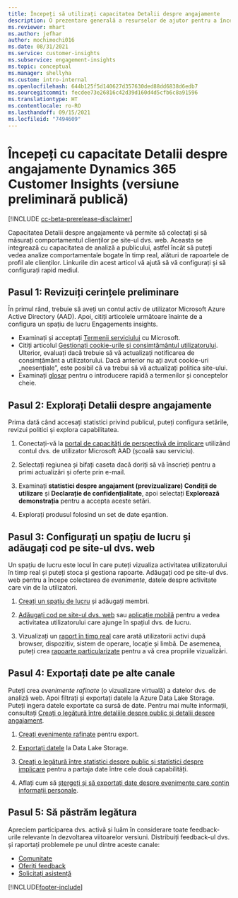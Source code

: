 ```yaml
---
title: Începeți să utilizați capacitatea Detalii despre angajamente
description: O prezentare generală a resurselor de ajutor pentru a începe rapid.
ms.reviewer: mhart
ms.author: jefhar
author: mochimochi016
ms.date: 08/31/2021
ms.service: customer-insights
ms.subservice: engagement-insights
ms.topic: conceptual
ms.manager: shellyha
ms.custom: intro-internal
ms.openlocfilehash: 644b125f5d140627d357630ded88dd6838d6edb7
ms.sourcegitcommit: fecdee73e26816c42d39d160d4d5cfb6c8a91596
ms.translationtype: HT
ms.contentlocale: ro-RO
ms.lasthandoff: 09/15/2021
ms.locfileid: "7494609"
---
```

# <a name="get-started-with-dynamics-365-customer-insights-engagement-insights-capability-public-preview"></a>Începeți cu capacitate Detalii despre angajamente Dynamics 365 Customer Insights (versiune preliminară publică)

[!INCLUDE [cc-beta-prerelease-disclaimer](includes/cc-beta-prerelease-disclaimer.md)]

Capacitatea Detalii despre angajamente vă permite să colectați și să măsurați comportamentul clienților pe site-ul dvs. web. Aceasta se integrează cu capacitatea de analiză a publicului, astfel încât să puteți vedea analize comportamentale bogate în timp real, alături de rapoartele de profil ale clienților. Linkurile din acest articol vă ajută să vă configurați și să configurați rapid mediul.

## <a name="step-1-review-prerequisites"></a>Pasul 1: Revizuiți cerințele preliminare

În primul rând, trebuie să aveți un contul activ de utilizator Microsoft Azure Active Directory (AAD). Apoi, citiți articolele următoare înainte de a configura un spațiu de lucru Engagements insights.

- Examinați și acceptați [Termenii serviciului](terms-of-service.md) cu Microsoft.  
- Citiți articolul [Gestionați cookie-urile și consimțământul utilizatorului](user-consent-storage.md). Ulterior, evaluați dacă trebuie să vă actualizați notificarea de consimțământ a utilizatorului. Dacă anterior nu ați avut cookie-uri „neesențiale”, este posibil că va trebui să vă actualizați politica site-ului.
- Examinați [glosar](glossary.md) pentru o introducere rapidă a termenilor și conceptelor cheie.

## <a name="step-2-explore-engagement-insights"></a>Pasul 2: Explorați Detalii despre angajamente

Prima dată când accesați statistici privind publicul, puteți configura setările, revizui politici și explora capabilitatea.

1. Conectați-vă la [portal de capacități de perspectivă de implicare](https://home.ci.ai.dynamics.com/app/engagement-insights) utilizând contul dvs. de utilizator Microsoft AAD (școală sau serviciu).

1. Selectați regiunea și bifați caseta dacă doriți să vă înscrieți pentru a primi actualizări și oferte prin e-mail.

1. Examinați **statistici despre angajament (previzualizare) Condiții de utilizare** și **Declarație de confidențialitate**, apoi selectați **Explorează demonstrația** pentru a accepta aceste setări.

1. Explorați produsul folosind un set de date eșantion.

##  <a name="step-3-set-up-a-workspace-and-add-code-to-your-website"></a>Pasul 3: Configurați un spațiu de lucru și adăugați cod pe site-ul dvs. web

Un spațiu de lucru este locul în care puteți vizualiza activitatea utilizatorului în timp real și puteți stoca și gestiona rapoarte. Adăugați cod pe site-ul dvs. web pentru a începe colectarea de *evenimente*, datele despre activitate care vin de la utilizatori.

1. [Creați un spațiu de lucru](create-workspace.md) și adăugați membri.

1. [Adăugați cod pe site-ul dvs. web](instrument-website.md) sau [aplicație mobilă](developer-resources.md#capture-events-from-mobile-apps) pentru a vedea activitatea utilizatorului care ajunge în spațiul dvs. de lucru.

1. Vizualizați un [raport în timp real](view-reports.md) care arată utilizatorii activi după browser, dispozitiv, sistem de operare, locație și limbă. De asemenea, puteți crea [rapoarte particularizate](custom-reports.md) pentru a vă crea propriile vizualizări.
    
## <a name="step-4-export-data-to-other-channels"></a>Pasul 4: Exportați date pe alte canale

Puteți crea *evenimente rafinate* (o vizualizare virtuală) a datelor dvs. de analiză web. Apoi filtrați și exportați datele la Azure Data Lake Storage. Puteți ingera datele exportate ca sursă de date. Pentru mai multe informații, consultați [Creați o legătură între detaliile despre public și detalii despre angajament](integrate-audience-insights-engagement-insights.md).

1. [Creați evenimente rafinate](refined-events.md) pentru export.

1. [Exportați datele](export-events.md) la Data Lake Storage.

1. [Creați o legătură între statistici despre public și statistici despre implicare](integrate-audience-insights-engagement-insights.md) pentru a partaja date între cele două capabilități.

1. Aflați cum să [ștergeți și să exportați date despre evenimente care conțin informații personale](delete-export-personal-data.md).
 
## <a name="step-5-stay-connected"></a>Pasul 5: Să păstrăm legătura

Apreciem participarea dvs. activă și luăm în considerare toate feedback-urile relevante în dezvoltarea viitoarelor versiuni. Distribuiți feedback-ul dvs. și raportați problemele pe unul dintre aceste canale:
- [Comunitate](https://go.microsoft.com/fwlink/?linkid=2141648)
- [Oferiți feedback](https://go.microsoft.com/fwlink/?linkid=2143222)
- [Solicitați asistență](https://go.microsoft.com/fwlink/?linkid=2145734) 


[!INCLUDE[footer-include](../includes/footer-banner.md)]
